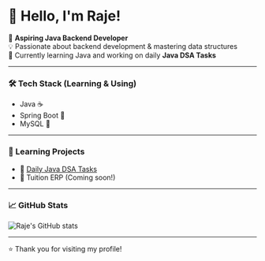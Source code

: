 # 👋 Hello, I'm Raje!

🎯 **Aspiring Java Backend Developer**  
💡 Passionate about backend development & mastering data structures  
🚀 Currently learning Java and working on daily **Java DSA Tasks**  


---

### 🛠️ Tech Stack (Learning & Using)
- Java ☕
- Spring Boot 🌱
- MySQL 🐬

---

### 📂 Learning Projects
- 📗 [Daily Java DSA Tasks](https://github.com/Raje2433/Daily-Java-Tasks)
- 🧪 Tuition ERP (Coming soon!)

---

### 📈 GitHub Stats
![Raje's GitHub stats](https://github-readme-stats.vercel.app/api?username=Raje2433&show_icons=true&theme=radical)

---


⭐️ Thank you for visiting my profile!
